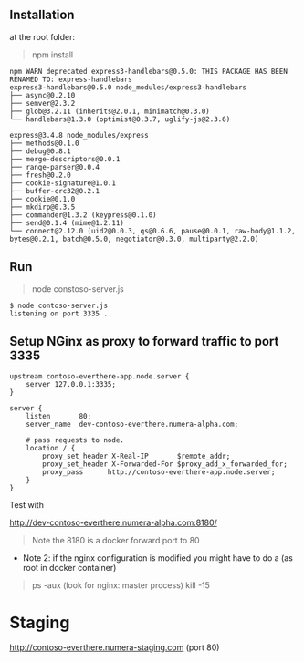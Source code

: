 ## Installation

at the root folder:
> npm install 

```
npm WARN deprecated express3-handlebars@0.5.0: THIS PACKAGE HAS BEEN RENAMED TO: express-handlebars
express3-handlebars@0.5.0 node_modules/express3-handlebars
├── async@0.2.10
├── semver@2.3.2
├── glob@3.2.11 (inherits@2.0.1, minimatch@0.3.0)
└── handlebars@1.3.0 (optimist@0.3.7, uglify-js@2.3.6)

express@3.4.8 node_modules/express
├── methods@0.1.0
├── debug@0.8.1
├── merge-descriptors@0.0.1
├── range-parser@0.0.4
├── fresh@0.2.0
├── cookie-signature@1.0.1
├── buffer-crc32@0.2.1
├── cookie@0.1.0
├── mkdirp@0.3.5
├── commander@1.3.2 (keypress@0.1.0)
├── send@0.1.4 (mime@1.2.11)
└── connect@2.12.0 (uid2@0.0.3, qs@0.6.6, pause@0.0.1, raw-body@1.1.2, bytes@0.2.1, batch@0.5.0, negotiator@0.3.0, multiparty@2.2.0)
```

## Run

> node constoso-server.js

```
$ node contoso-server.js 
listening on port 3335 .
```

## Setup NGinx as proxy to forward traffic to port 3335

```
upstream contoso-everthere-app.node.server {
    server 127.0.0.1:3335;
}

server {
    listen       80;
    server_name  dev-contoso-everthere.numera-alpha.com;

    # pass requests to node.
    location / {
        proxy_set_header X-Real-IP       $remote_addr;
        proxy_set_header X-Forwarded-For $proxy_add_x_forwarded_for;
        proxy_pass      http://contoso-everthere-app.node.server;
    }
}
```


Test with

http://dev-contoso-everthere.numera-alpha.com:8180/

> Note the 8180 is a docker forward port to 80 

* Note 2: if the nginx configuration is modified you might have to do a (as root in docker container)

> ps -aux
> (look for nginx: master process)
> kill -15 <processId>
> 


# Staging

http://contoso-everthere.numera-staging.com (port 80)

